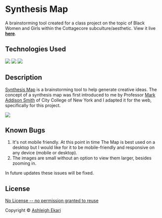 # Synthesis Map

A brainstorming tool created for a class project on the topic of Black Women and Girls within the Cottagecore subculture/aesthetic. View it live [**here**](https://aekari.github.io/Synthesis-Map/).

## Technologies Used

![](https://img.shields.io/badge/-HTML-black.svg?style=flat-square&logo=html5&colorB=000)
![](https://img.shields.io/badge/-CSS-black.svg?style=flat-square&logo=css3&colorB=000)
![](https://img.shields.io/badge/-JAVASCRIPT-black.svg?style=flat-square&logo=JavaScript&colorB=000)

## Description

[Synthesis Map](https://aekari.github.io/Synthesis-Map/) is a brainstorming tool to help generate creative ideas. The concept of a synthesis map was first introduced to me by Professor [Mark Addison Smith](https://www.ccny.cuny.edu/profiles/mark-addison-smith) of City College of New York and I adapted it for the web, specifically for this project.

<img src="https://i.imgur.com/5OeiIZd.gif">

## Known Bugs

1. It's not mobile friendly. At this point in time The Map is best used on a desktop but I would like for it to be mobile-friendly and responsive on any device (mobile or desktop).
2. The images are small without an option to view them larger, besides zooming in.

In future updates these issues will be fixed.

## License
[No License -- no permission granted to reuse](https://choosealicense.com/no-permission/)

Copyright © [Ashleigh Ekari](https://www.ashleighekari.com)

